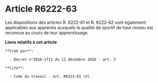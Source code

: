 # Article R6222-63

Les dispositions des articles R. 6222-61 et R. 6222-62 sont également applicables aux apprentis auxquels la qualité de
sportif de haut niveau est reconnue au cours de leur apprentissage.

**Liens relatifs à cet article**

	**Créé par**:

	  - Décret n°2016-1711 du 12 décembre 2016 - art. 2

	**Cite**:

	  - Code du travail - art. R6222-61 (V)
